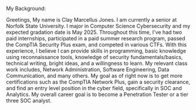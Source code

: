 My Background:

Greetings, My name is Clay Marcellus Jones. I am currently a senior at Norfolk State University. I major in Computer Science Cybersecurity and my expected gradation date is May 2025. Throughout this time, I've had two paid internships, participated in a paid summer research program, passed the CompTIA Security Plus exam, and competed in various CTFs. With this experience, I believe I can provide skills in programming, basic knowledge using reconnaissance tools, knowledge of security fundamentals/basics, technical writing, bright ideas, and a willingness to learn.  My relevant class work includes, Network Administration, Software Engineering, Data Communication, and many others. My goal as of right now is to get more certifications such as the CompTIA Network Plus, gain a security clearance, and find an entry level position in the cyber field, specifically in SOC and Analytics. My overall career goal is to become a Penetration Tester or a tier three SOC analyst.

